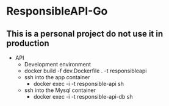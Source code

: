 # ResponsibleAPI-Go

## This is a personal project do not use it in production

- API
    - Development environment
    - docker build -f dev.Dockerfile . -t responsibleapi
    - ssh into the app container
        - docker exec -i -t responsible-api sh
    - ssh into the Mysql container
        - docker exec -i -t responsible-api-db sh